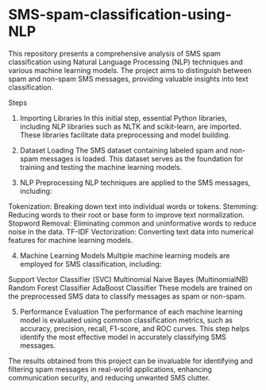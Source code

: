 # SMS-spam-classification-using-NLP
This repository presents a comprehensive analysis of SMS spam classification using Natural Language Processing (NLP) techniques and various machine learning models. The project aims to distinguish between spam and non-spam SMS messages, providing valuable insights into text classification.

Steps
1. Importing Libraries
In this initial step, essential Python libraries, including NLP libraries such as NLTK and scikit-learn, are imported. These libraries facilitate data preprocessing and model building.

2. Dataset Loading
The SMS dataset containing labeled spam and non-spam messages is loaded. This dataset serves as the foundation for training and testing the machine learning models.

3. NLP Preprocessing
NLP techniques are applied to the SMS messages, including:

Tokenization: Breaking down text into individual words or tokens.
Stemming: Reducing words to their root or base form to improve text normalization.
Stopword Removal: Eliminating common and uninformative words to reduce noise in the data.
TF-IDF Vectorization: Converting text data into numerical features for machine learning models.

4. Machine Learning Models
Multiple machine learning models are employed for SMS classification, including:

Support Vector Classifier (SVC)
Multinomial Naive Bayes (MultinomialNB)
Random Forest Classifier
AdaBoost Classifier
These models are trained on the preprocessed SMS data to classify messages as spam or non-spam.

5. Performance Evaluation
The performance of each machine learning model is evaluated using common classification metrics, such as accuracy, precision, recall, F1-score, and ROC curves. This step helps identify the most effective model in accurately classifying SMS messages.

The results obtained from this project can be invaluable for identifying and filtering spam messages in real-world applications, enhancing communication security, and reducing unwanted SMS clutter.





